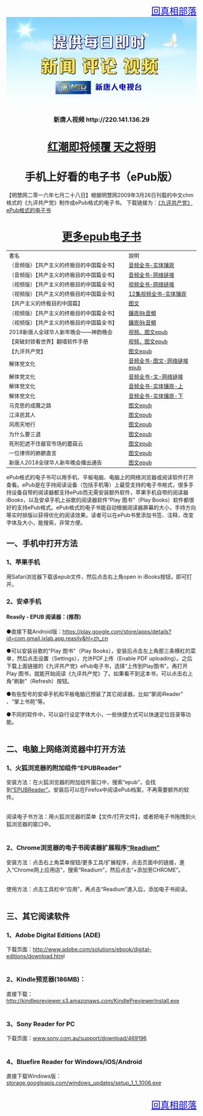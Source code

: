 
 <body>
 <div align="right"><a href="https://git.io/goal" style="font-size:24px;color:blue;">回真相部落</a></div>

<div align="center"><IMG SRC="GCC/img-2/ntdtvflower.jpg" width=800>
	
<h3>新唐人视频 http://220.141.136.29</h3>

<h1><b><a href="https://github.com/awwkk/usdom/blob/master/forfor.md">红潮即将倾覆  天之将明</a></b></h1></div>

<div align="center"><h1>手机上好看的电子书（ePub版）</h1></div>

【明慧网二零一六年七月二十八日】根据明慧网2009年3月26日刊载的中文chm格式的《九评共产党》制作成ePub格式的电子书。
下载链接为：<a href="https://git.io/9ping" target="_blank">《九评共产党》ePub格式的电子书</a><p></p>

<div align="center"><h1><a href="https://github.com/3fmd/gm/blob/master/epub.md">更多epub电子书</a></h1></div>
<table  cellspacing="1" cellpadding="1">
<tr  width="880">
	<td width="640">書名</td>
	<td width="350">說明</td>
</tr>
	
<tr>
	<td width="640">（音频版）【共产主义的终极目的中国篇全书】</td>
	<td width="350"><a href="https://github.com/goodabc/GCC/blob/master/GCC/ebook/epub/goalmp3Npr.epub?raw=true">音频全书-实体镶崁</a></td>
</tr>	

<tr>
	<td width="640">（音频版）【共产主义的终极目的中国篇全书】</td>
	<td width="350"><a href="https://github.com/goodabc/GCC/blob/master/GCC/ebook/epub/goal-mp4-Npl.epub?raw=true">音频全书-网络链接</a></td>
</tr>	

<tr>
	<td width="640">（视频版）【共产主义的终极目的中国篇全书】</td>
	<td width="350"><a href="https://github.com/goodabc/GCC/blob/master/GCC/ebook/epub/goalmp4Npf.epub?raw=true">视频全书-网络链接</a></td>
</tr>

<tr>
	<td>（视频版）【共产主义的终极目的中国篇全书】</td>
	<td><a href="https://github.com/goodabc/GCC/blob/master/zjmd.md">12集视频全书-实体镶崁</a></td>
</tr>
<tr>
	<td>【共产主义的终极目的中国篇】</td>
	<td><a href="https://github.com/goodabc/GCC/blob/master/GCC/ebook/epub/gbUltiGoalCmChina.epub?raw=true">图文</a></td>
</tr>
<tr>
	<td>（视频版）【共产主义的终极目的中国篇全书】</td>
	<td><a href="https://git.io/8k">鑲崁8k音頻</a></td>
</tr>

<tr>
	<td>（视频版）【共产主义的终极目的中国篇全书】</td>
	<td><a href="https://git.io/8k">鑲崁8k音頻</a></td>
</tr>
<tr>
	<td>2018新唐人全球华人新年晚会——神韵晚会</td>
	<td><a href="https://github.com/goodabc/GCC/blob/master/GCC/ebook/epub/sy.epub?raw=true">视频、图文epub</a></td>
</tr>	
<tr>
	<td>【突破封锁看世界】翻墙软件手册</td>
	<td><a href="https://git.io/fang">视频、图文epub</a></td>
</tr>
<tr>
	<td>【九评共产党】</td>
	<td><a href="https://git.io/9ping">图文epub</a></td>
</tr>

<tr>
	<td>解体党文化</td>
	<td><a href="https://git.io/jtdwh">音频全书-图文-网络链接epub</a></td>
</tr>
<tr>
	<td>解体党文化</td>
	<td><a href="https://github.com/goodabc/GCC/blob/master/GCC/ebook/epub/jtdwh-afl.epub?raw=true">音频全书-文-网络链接</a></td>
</tr>
<tr>
	<td>解体党文化</td>
	<td><a href="https://github.com/goodabc/GCC/blob/master/GCC/ebook/epub/jtdwh-ap1.epub?raw=true">音频全书-实体镶崁-上</a></td>
</tr>
<tr>
	<td>解体党文化</td>
	<td><a href="https://github.com/goodabc/GCC/blob/master/GCC/ebook/epub/jtdwh-ap2.epub?raw=true">音频全书-实体镶崁-下</a></td>
</tr>
<tr>
	<td>马克思的成魔之路</td>
	<td><a href="https://git.io/mks">图文epub</a></td>
</tr>
<tr>
	<td>江泽民其人</td>
	<td><a href="https://git.io/jzmqr">图文epub</a></td>
</tr>
<tr>
	<td>风雨天地行</td>
	<td><a href="https://git.io/fytdx">图文epub</a></td>
</tr>
<tr>
	<td>为什么要三退</td>
	<td><a href="https://git.io/whytd">图文epub</a></td>
</tr>
<tr>
	<td>死刑犯遮不住器官市场的蘑菇云</td>
	<td><a href="https://git.io/mro">图文epub</a></td>
</tr>
<tr>
	<td>一位律师的肺腑直言</td>
	<td><a href="https://github.com/goodabc/GCC/blob/master/GCC/ebook/epub/lawyer.epub?raw=true">图文epub</a></td>
</tr>
<tr>
	<td>新唐人2018全球华人新年晚会播出通告</td>
	<td><a href="https://github.com/goodabc/GCC/blob/master/GCC/ebook/epub/gala2018.epub?raw=true">图文epub</a></td>
</tr>	
</table>

ePub格式的电子书可以用手机、平板电脑、电脑上的网络浏览器或阅读软件打开查看。ePub是在手持阅读设备（包括手机等）上最受支持的电子书格式，很多手持设备自带的阅读器都支持ePub而无需安装额外软件，苹果手机自带的阅读器iBooks，以及安卓手机上谷歌的阅读器软件“Play 图书”（Play Books）软件都很好的支持ePub格式。ePub格式的电子书能自动根据阅读器屏幕的大小，手持方向等实时排版以获得优化的阅读效果。读者可以在ePub书里添加书签、注释，改变字体及大小，能搜索，非常方便。<p></p>

<h2>一、手机中打开方法</h2>

<h3>1、苹果手机</h3>

用Safari浏览器下载该epub文件，然后点击右上角open in iBooks按钮，即可打开。

<h3>2、安卓手机</h3>
<h4>Reasily - EPUB 阅读器：(推荐)</h4>
<span class="blackCircle">●</span>直接下载Android版：<a href="https://play.google.com/store/apps/details?id=com.gmail.jxlab.app.reasily&hl=zh_cn">https://play.google.com/store/apps/details?id=com.gmail.jxlab.app.reasily&hl=zh_cn</a><p></p>

<span class="blackCircle">●</span>可以安装谷歌的"Play 图书"（Play Books），安装后点击左上角那三条横杠的菜单，然后点击设置（Settings），允许PDF上传（Enable PDF uploading）。之后下载上面链接的《九评共产党》ePub电子书，选择“上传到Play图书”。再打开Play 图书，就能开始阅读《九评共产党》了。如果看不到这本书，可以点击右上角“刷新”（Refresh）按钮。<p></p>

<span class="blackCircle">●</span>有些型号的安卓手机和平板电脑已预装了其它阅读器，比如“掌阅iReader” 、“掌上书苑”等。<p></p>

<span class="blackCircle">●</span>不同的软件中，可以自行设定字体大小，一些快捷方式可以快速定位目录等功能。<br><br>

<h2>二、电脑上网络浏览器中打开方法</h2>

<h3>1、火狐浏览器的附加组件“EPUBReader”</h3>

安装方法：在火狐浏览器的附加组件窗口中，搜索“epub”，会找到<a href="https://addons.mozilla.org/zh-CN/firefox/addon/epubreader/" target="_blank">“EPUBReader”</a>。安装后可以在Firefox中阅读ePub档案，不再需要额外的软件。<br><br>

阅读电子书方法：用火狐浏览器的菜单【文件/打开文件】，或者把电子书拖拽到火狐浏览器的窗口中。<br><br>

<h3>2、Chrome浏览器的电子书阅读器扩展程序<a href="https://chrome.google.com/webstore/detail/readium/fepbnnnkkadjhjahcafoaglimekefifl" target="_blank">“Readium”</a></h3>

安装方法：点击右上角菜单按钮/更多工具/扩展程序，点击页面中的链接，進入“Chrome网上应用店”，搜索“Readium”，然后点击“+添加至CHROME”。<br><br>

使用方法：点击工具栏中“应用”，再点击“Readium”進入后，添加电子书阅读。<br><br>

<h2>三、其它阅读软件</h2>

<h3>1、Adobe Digital Editions (ADE)</h3>

下载页面：<a href="http://www.adobe.com/solutions/ebook/digital-editions/download.htm" target="_blank" target="_blank">http://www.adobe.com/solutions/ebook/digital-editions/download.htm</a>l<br><br>

<h3>2、Kindle预览器(186MB)：</h3>

直接下载：<a href="http://kindlepreviewer.s3.amazonaws.com/KindlePreviewerInstall.exe" target="_blank">http://kindlepreviewer.s3.amazonaws.com/KindlePreviewerInstall.exe</a><br><br>

<h3>3、Sony Reader for PC</h3>

下载页面：<a href="www.sony.com.au/support/download/469196" target="_blank">www.sony.com.au/support/download/469196</a><br><br>

<h3>4、Bluefire Reader for Windows/iOS/Android</h3>

直接下载Windows版：<a href="storage.googleapis.com/windows_updates/setup_1_1_1006.exe" target="_blank">storage.googleapis.com/windows_updates/setup_1_1_1006.exe</a><br><br>



 <div align="right"><a href="https://git.io/goal" style="font-size:24px;color:blue;">回真相部落</a></div>
 </body>
</html>
